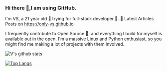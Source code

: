 ### Hi there 👋,I am using GitHub.

I'm VS, a 21 year old 🚀 trying for full-stack developer 🔨.
📕 Latest Articles Posts on 
https://only-vs.github.io

I frequently contribute to Open Source 🌿, and everything I build for myself is available out in the open. I'm a massive Linux and Python enthusiast, so you might find me making a lot of projects with them involved.


  ![V's github stats](https://github-readme-stats.vercel.app/api?username=only-vs&count_private=true&show_icons=true&theme=tokyonight)
 
 [![Top Langs](https://github-readme-stats.vercel.app/api/top-langs/?username=only-vs&theme=onedark&langs_count=10&layout=compact&hide=prolog)](https://github.com/only-vs/github-readme-stats)




<!--
**vklsnh/vklsnh** is a ✨ _special_ ✨ repository because its `README.md` (this file) appears on your GitHub profile.

Here are some ideas to get you started:

- 🔭 I’m currently working on ...
- 🌱 I’m currently learning ...
- 👯 I’m looking to collaborate on ...
- 🤔 I’m looking for help with ...
- 💬 Ask me about ...
- 📫 How to reach me: ...
- 😄 Pronouns: ...
- ⚡ Fun fact: ...
-->
